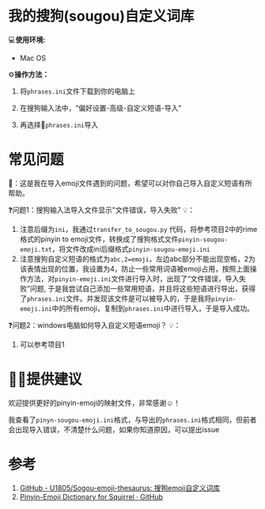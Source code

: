 # 我的搜狗(sougou)自定义词库

💻**使用环境:**
- Mac OS

⚙**操作方法：**
1. 将`phrases.ini`文件下载到你的电脑上

2. 在搜狗输入法中，"偏好设置-高级-自定义短语-导入"

3. 再选择📄`phrases.ini`导入

# 常见问题
🤔：这是我在导入emoji文件遇到的问题，希望可以对你自己导入自定义短语有所帮助。

❓问题1：搜狗输入法导入文件显示"文件错误，导入失败"
💡：
1. 注意后缀为`ini`，我通过`transfer_to_sougou.py` 代码，将参考项目2中的rime格式的pinyin to emoji文件，转换成了搜狗格式文件`pinyin-sougou-emoji.txt`，将文件改成ini后缀格式`pinyin-sougou-emoji.ini`
2. 注意搜狗自定义短语的格式为`abc,2=emoji`，左边abc部分不能出现空格，2为该表情出现的位置，我设置为4，防止一些常用词语被emoji占用，按照上面操作方法，对`pinyin-emoji.ini`文件进行导入时，出现了“文件错误，导入失败”问题, 于是我尝试自己添加一些常用短语，并且将这些短语进行导出，获得了`phrases.ini`文件。并发现该文件是可以被导入的，于是我将`pinyin-emoji.ini`中的所有emoji，复制到`phrases.ini`中进行导入，于是导入成功。

❓问题2：windows电脑如何导入自定义短语emoji？
💡：
1. 可以参考项目1

# 👏🏻提供建议
欢迎提供更好的pinyin-emoji的映射文件，非常感谢☺️！

我查看了`pinyn-sougou-emoji.ini`格式，与导出的`phrases.ini`格式相同，但前者会出现导入错误，不清楚什么问题，如果你知道原因，可以提出issue

# 参考
1.  [GitHub - U1805/Sogou-emoji-thesaurus: 搜狗emoji自定义词库](https://github.com/U1805/Sogou-emoji-thesaurus)
2.  [Pinyin-Emoji Dictionary for Squirrel · GitHub](https://gist.github.com/lembacon/4593540)
